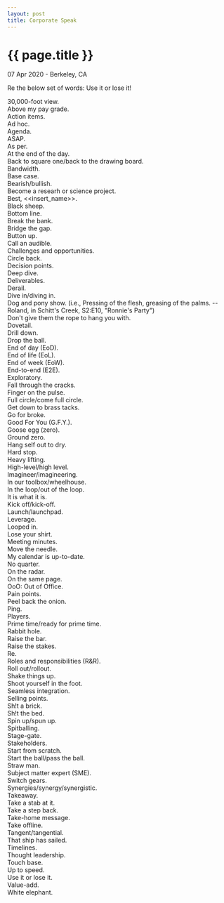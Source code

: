 ```yaml
---
layout: post
title: Corporate Speak
---
```


{{ page.title }}
================

<p class="meta">07 Apr 2020 - Berkeley, CA</p>

Re the below set of words: Use it or lose it!

30,000-foot view.  
Above my pay grade.  
Action items.  
Ad hoc.  
Agenda.  
ASAP.  
As per.  
At the end of the day.  
Back to square one/back to the drawing board.  
Bandwidth.  
Base case.  
Bearish/bullish.  
Become a researh or science project.  
Best, <<insert_name>>.  
Black sheep.  
Bottom line.  
Break the bank.  
Bridge the gap.  
Button up.  
Call an audible.  
Challenges and opportunities.  
Circle back.  
Decision points.  
Deep dive.  
Deliverables.  
Derail.  
Dive in/diving in.  
Dog and pony show. (i.e., Pressing of the flesh, greasing of the palms. --Roland, in Schitt's Creek, S2:E10, "Ronnie's Party")  
Don't give them the rope to hang you with.  
Dovetail.  
Drill down.  
Drop the ball.  
End of day (EoD).  
End of life (EoL).  
End of week (EoW).  
End-to-end (E2E).  
Exploratory.  
Fall through the cracks.  
Finger on the pulse.  
Full circle/come full circle.  
Get down to brass tacks.  
Go for broke.  
Good For You (G.F.Y.).  
Goose egg (zero).  
Ground zero.  
Hang self out to dry.  
Hard stop.  
Heavy lifting.  
High-level/high level.  
Imagineer/imagineering.  
In our toolbox/wheelhouse.  
In the loop/out of the loop.  
It is what it is.  
Kick off/kick-off.  
Launch/launchpad.  
Leverage.  
Looped in.  
Lose your shirt.  
Meeting minutes.  
Move the needle.  
My calendar is up-to-date.  
No quarter.  
On the radar.  
On the same page.  
OoO: Out of Office.  
Pain points.  
Peel back the onion.  
Ping.  
Players.  
Prime time/ready for prime time.  
Rabbit hole.  
Raise the bar.  
Raise the stakes.  
Re.  
Roles and responsibilities (R&R).  
Roll out/rollout.  
Shake things up.  
Shoot yourself in the foot.  
Seamless integration.  
Selling points.  
Sh!t a brick.  
Sh!t the bed.  
Spin up/spun up.  
Spitballing.  
Stage-gate.  
Stakeholders.  
Start from scratch.  
Start the ball/pass the ball.  
Straw man.  
Subject matter expert (SME).  
Switch gears.  
Synergies/synergy/synergistic.  
Takeaway.  
Take a stab at it.  
Take a step back.  
Take-home message.  
Take offline.  
Tangent/tangential.  
That ship has sailed.  
Timelines.  
Thought leadership.  
Touch base.  
Up to speed.  
Use it or lose it.  
Value-add.  
White elephant.